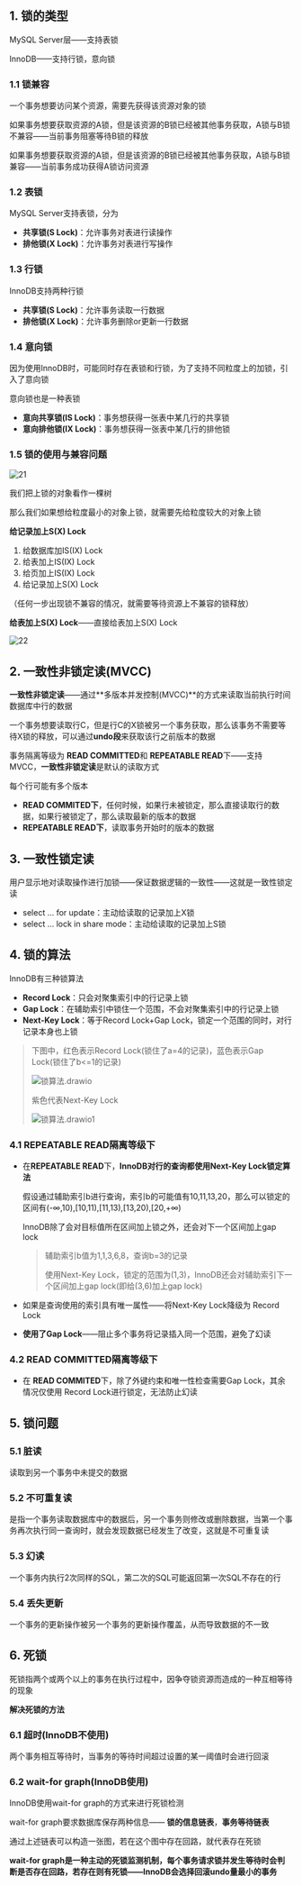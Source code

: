 

## 1. 锁的类型

MySQL Server层——支持表锁

InnoDB——支持行锁，意向锁

### 1.1 锁兼容

一个事务想要访问某个资源，需要先获得该资源对象的锁

如果事务想要获取资源的A锁，但是该资源的B锁已经被其他事务获取，A锁与B锁不兼容——当前事务阻塞等待B锁的释放

如果事务想要获取资源的A锁，但是该资源的B锁已经被其他事务获取，A锁与B锁兼容——当前事务成功获得A锁访问资源



### 1.2 表锁

MySQL Server支持表锁，分为

- **共享锁(S Lock)**：允许事务对表进行读操作
- **排他锁(X Lock)**：允许事务对表进行写操作

### 1.3 行锁

InnoDB支持两种行锁

- **共享锁(S Lock)**：允许事务读取一行数据
- **排他锁(X Lock)**：允许事务删除or更新一行数据

### 1.4 意向锁

因为使用InnoDB时，可能同时存在表锁和行锁，为了支持不同粒度上的加锁，引入了意向锁

意向锁也是一种表锁

- **意向共享锁(IS Lock)**：事务想获得一张表中某几行的共享锁
- **意向排他锁(IX Lock)**：事务想获得一张表中某几行的排他锁



### 1.5 锁的使用与兼容问题

![21](../picture/21.png)

我们把上锁的对象看作一棵树

那么我们如果想给粒度最小的对象上锁，就需要先给粒度较大的对象上锁



**给记录加上S(X) Lock**

1. 给数据库加IS(IX) Lock
2. 给表加上IS(IX) Lock
3. 给页加上IS(IX) Lock
4. 给记录加上S(X) Lock

（任何一步出现锁不兼容的情况，就需要等待资源上不兼容的锁释放）



**给表加上S(X) Lock**——直接给表加上S(X) Lock

![22](../picture/22.png)



## 2. 一致性非锁定读(MVCC)

**一致性非锁定读**——通过**多版本并发控制(MVCC)**的方式来读取当前执行时间数据库中行的数据

一个事务想要读取行C，但是行C的X锁被另一个事务获取，那么该事务不需要等待X锁的释放，可以通过**undo段**来获取该行之前版本的数据

事务隔离等级为 **READ COMMITTED**和 **REPEATABLE READ**下——支持MVCC，**一致性非锁定读**是默认的读取方式



每个行可能有多个版本

- **READ COMMITED下**，任何时候，如果行未被锁定，那么直接读取行的数据，如果行被锁定了，那么读取最新的版本的数据
- **REPEATABLE READ下**，读取事务开始时的版本的数据

## 3. 一致性锁定读

用户显示地对读取操作进行加锁——保证数据逻辑的一致性——这就是一致性锁定读

- select ... for update：主动给读取的记录加上X锁
- select ... lock in share mode：主动给读取的记录加上S锁



## 4. 锁的算法

InnoDB有三种锁算法

- **Record Lock**：只会对聚集索引中的行记录上锁
- **Gap Lock**：在辅助索引中锁住一个范围，不会对聚集索引中的行记录上锁
- **Next-Key Lock**：等于Record Lock+Gap Lock，锁定一个范围的同时，对行记录本身也上锁

> 下图中，红色表示Record Lock(锁住了a=4的记录)，蓝色表示Gap Lock(锁住了b<=1的记录)
>
> ![锁算法.drawio](../picture/锁算法.drawio.png)
>
> 紫色代表Next-Key Lock
>
> ![锁算法.drawio1](../picture/锁算法.drawio1.png)



### 4.1 REPEATABLE READ隔离等级下

- 在**REPEATABLE READ**下，**InnoDB对行的查询都使用Next-Key Lock锁定算法**

  假设通过辅助索引b进行查询，索引b的可能值有10,11,13,20，那么可以锁定的区间有(-∞,10),[10,11),[11,13),[13,20),[20,+∞)

  InnoDB除了会对目标值所在区间加上锁之外，还会对下一个区间加上gap lock

  > 辅助索引b值为1,1,3,6,8，查询b=3的记录
  >
  > 使用Next-Key Lock，锁定的范围为(1,3)，InnoDB还会对辅助索引下一个区间加上gap lock(即给(3,6)加上gap lock)

- 如果是查询使用的索引具有唯一属性——将Next-Key Lock降级为 Record Lock

- **使用了Gap Lock**——阻止多个事务将记录插入同一个范围，避免了幻读



### 4.2 READ COMMITTED隔离等级下

- 在 **READ COMMITED**下，除了外键约束和唯一性检查需要Gap Lock，其余情况仅使用 Record Lock进行锁定，无法防止幻读



## 5. 锁问题

### 5.1 脏读

读取到另一个事务中未提交的数据

### 5.2 不可重复读

是指一个事务读取数据库中的数据后，另一个事务则修改或删除数据，当第一个事务再次执行同一查询时，就会发现数据已经发生了改变，这就是不可重复读

### 5.3 幻读

一个事务内执行2次同样的SQL，第二次的SQL可能返回第一次SQL不存在的行

### 5.4 丢失更新

一个事务的更新操作被另一个事务的更新操作覆盖，从而导致数据的不一致

## 6. 死锁

死锁指两个或两个以上的事务在执行过程中，因争夺锁资源而造成的一种互相等待的现象

**解决死锁的方法**

### 6.1 超时(InnoDB不使用)

两个事务相互等待时，当事务的等待时间超过设置的某一阈值时会进行回滚

### 6.2 wait-for graph(InnoDB使用)

InnoDB使用wait-for graph的方式来进行死锁检测

wait-for graph要求数据库保存两种信息—— **锁的信息链表**，**事务等待链表**

通过上述链表可以构造一张图，若在这个图中存在回路，就代表存在死锁

**wait-for graph是一种主动的死锁监测机制，每个事务请求锁并发生等待时会判断是否存在回路，若存在则有死锁——InnoDB会选择回滚undo量最小的事务**